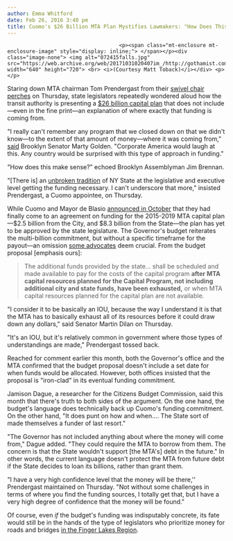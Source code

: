 ```yaml
---
author: Emma Whitford
date: Feb 26, 2016 3:40 pm
title: Cuomo's $26 Billion MTA Plan Mystifies Lawmakers: "How Does This Make Sense?"
---
```


	
										<p><span class="mt-enclosure mt-enclosure-image" style="display: inline;"> </span></p><div class="image-none"> <img alt="072415falls.jpg" src="https://web.archive.org/web/20171031020407im_/http://gothamist.com/attachments/nyc_ewhitford/072415falls.jpg" width="640" height="720"> <br> <i>(Courtesy Matt Toback)</i></div> <p></p>

<p>Staring down MTA chairman Tom Prendergast from their <a href="https://web.archive.org/web/20171031020407/https://www.youtube.com/watch?v=uzbs8tTQQhA">swivel chair perches</a> on Thursday, state legislators repeatedly wondered aloud how the transit authority is presenting a <a href="https://web.archive.org/web/20171031020407/http://gothamist.com/2015/07/24/mta_money_cuomo.php">$26 billion capital plan</a> that does not include&#x2014;even in the fine print&#x2014;an explanation of where exactly that funding is coming from. </p>

<p>&quot;I really can&apos;t remember any program that we closed down on that we didn&apos;t know&#x2014;to the extent of that amount of money&#x2014;where it was coming from,&quot; <a href="https://web.archive.org/web/20171031020407/http://www.capitalnewyork.com/article/albany/2016/02/8591986/state-legislators-bewildered-cuomos-mta-plan">said</a> Brooklyn Senator Marty Golden. &quot;Corporate America would laugh at this. Any country would be surprised with this type of approach in funding.&quot; </p>

<p>&quot;How does this make sense?&#x201D; echoed Brooklyn Assemblyman Jim Brennan. </p>

<p>&quot;[There is] an <a href="https://web.archive.org/web/20171031020407/http://gothamist.com/2015/04/28/mta_fare_hike_judgment_day.php">unbroken tradition</a> of NY State at the legislative and executive level getting the funding necessary. I can&apos;t underscore that more,&quot; insisted Prendergast, a Cuomo appointee, on Thursday. </p>

<p>While Cuomo and Mayor de Blasio <a href="https://web.archive.org/web/20171031020407/http://gothamist.com/2015/10/10/at_last_cuomo_and_de_blasio_have_ag.php">announced in October</a> that they had finally come to an agreement on funding for the 2015-2019 MTA capital plan&#x2014;$2.5 billion from the City, and $8.3 billion from the State&#x2014;the plan has yet to be approved by the state legislature. The Governor&apos;s budget reiterates the multi-billion commitment, but without a specific timeframe for the payout&#x2014;an omission <a href="https://web.archive.org/web/20171031020407/http://gothamist.com/2016/01/26/report_cuomos_budget_punts_on_mta_c.php">some advocates</a> deem crucial. From the budget proposal [emphasis ours]:</p>

<blockquote>The additional funds provided by the state... shall be scheduled and made available to pay for the costs of the capital program <strong>after MTA capital resources planned for the Capital Program, not including additional city and state funds, have been exhausted,</strong> or when MTA capital resources planned for the capital plan are not available.</blockquote>

<p>&quot;I consider it to be basically an IOU, because the way I understand it is that the MTA has to basically exhaust all of its resources before it could draw down any dollars,&quot; said Senator Martin Dilan on Thursday. </p>

<p>&quot;It&apos;s an IOU, but it&apos;s relatively common in government where those types of understandings are made,&quot; Prendergast tossed back. </p>

<p>Reached for comment earlier this month, both the Governor&apos;s office and the MTA confirmed that the budget proposal doesn&apos;t include a set date for when funds would be allocated. However, both offices insisted that the proposal is &quot;iron-clad&quot; in its eventual funding commitment.</p>

<p>Jamison Dague, a researcher for the Citizens Budget Commission, said this month that there&apos;s truth to both sides of the argument. On the one hand, the budget&apos;s language does technically back up Cuomo&apos;s funding commitment. On the other hand, &quot;It does punt on how and when.... The State sort of made themselves a funder of last resort.&quot;</p>

<p>&quot;The Governor has not included anything about where the money will come from,&quot; Dague added. &quot;They could require the MTA to borrow from them. The concern is that the State wouldn&apos;t support [the MTA&apos;s] debt in the future.&quot; In other words, the current language doesn&apos;t protect the MTA from future debt if the State decides to loan its billions, rather than grant them. </p>

<p>&quot;I have a very high confidence level that the money will be there,&apos;&apos; Prendergast maintained on Thursday. &quot;Not without some challenges in terms of where you find the funding sources, I totally get that, but I have a very high degree of confidence that the money will be found.&quot; </p>

<p>Of course, even<em> if</em> the budget&apos;s funding was indisputably concrete, its fate would still be in the hands of the type of legislators who prioritize money for roads and bridges <a href="https://web.archive.org/web/20171031020407/http://www.pressconnects.com/story/news/politics/2015/10/19/mta-deal-upstate-roads-bridges/74234922/">in the Finger Lakes Region</a>.</p>					
										
									
				